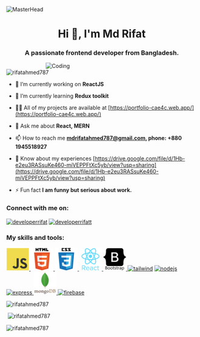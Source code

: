![MasterHead](https://camo.githubusercontent.com/48ec00ed4c84e771db4a1db90b56352923a8d644452a32b434d68e97006c9337/68747470733a2f2f63686b736b696c6c732e636f6d2f77702d636f6e74656e742f75706c6f6164732f323032302f30342f504e432d416e696d617465642d42616e6e6572732e676966)
<h1 align="center">Hi 👋, I'm Md Rifat</h1>
<h3 align="center">A passionate frontend developer from Bangladesh.</h3>

<img  align="right" src="https://www.infowindtech.com/wp-content/uploads/2021/12/mernstack1.png" alt="Coding" width="400">

<p align="left"> <img src="https://komarev.com/ghpvc/?username=rifatahmed787&label=Profile%20views&color=0e75b6&style=flat" alt="rifatahmed787" /> </p>

- 🔭 I’m currently working on **ReactJS**

- 🌱 I’m currently learning **Redux toolkit**

- 👨‍💻 All of my projects are available at [https://portfolio-cae4c.web.app/](https://portfolio-cae4c.web.app/)

- 💬 Ask me about **React, MERN**

- 📫 How to reach me **mdrifatahmed787@gmail.com, phone: +880 1945518927**

- 📄 Know about my experiences [https://drive.google.com/file/d/1Hb-e2eu3RASsuKe460-miVEPPFtXc5yb/view?usp=sharing](https://drive.google.com/file/d/1Hb-e2eu3RASsuKe460-miVEPPFtXc5yb/view?usp=sharing)

- ⚡ Fun fact **I am funny but serious about work.**

<h3 align="left">Connect with me on:</h3>
<p align="left">
<a href="https://linkedin.com/in/developerrifat" target="blank"><img align="center" src="https://raw.githubusercontent.com/rahuldkjain/github-profile-readme-generator/master/src/images/icons/Social/linked-in-alt.svg" alt="developerrifat" height="30" width="40" /></a>
<a href="https://fb.com/developerrifatt" target="blank"><img align="center" src="https://raw.githubusercontent.com/rahuldkjain/github-profile-readme-generator/master/src/images/icons/Social/facebook.svg" alt="developerrifatt" height="30" width="40" /></a>
</p>

<h3 align="left">My skills and tools:</h3>
<p align="left"><a href="https://developer.mozilla.org/en-US/docs/Web/JavaScript" target="_blank" rel="noreferrer"> <img src="https://raw.githubusercontent.com/devicons/devicon/master/icons/javascript/javascript-original.svg" alt="javascript" width="60" height="60"/> </a><a href="https://www.w3.org/html/" target="_blank" rel="noreferrer"> <img src="https://raw.githubusercontent.com/devicons/devicon/master/icons/html5/html5-original-wordmark.svg" alt="html5" width="60" height="60"/> </a><a href="https://www.w3schools.com/css/" target="_blank" rel="noreferrer"> <img src="https://raw.githubusercontent.com/devicons/devicon/master/icons/css3/css3-original-wordmark.svg" alt="css3" width="60" height="60"/> </a> <a href="https://reactjs.org/" target="_blank" rel="noreferrer"> <img src="https://raw.githubusercontent.com/devicons/devicon/master/icons/react/react-original-wordmark.svg" alt="react" width="60" height="60"/> </a> <a href="https://getbootstrap.com" target="_blank" rel="noreferrer"> <img src="https://raw.githubusercontent.com/devicons/devicon/master/icons/bootstrap/bootstrap-plain-wordmark.svg" alt="bootstrap" width="60" height="60"/> </a> <a href="https://tailwindcss.com/" target="_blank" rel="noreferrer"> <img src="https://www.vectorlogo.zone/logos/tailwindcss/tailwindcss-icon.svg" alt="tailwind" width="60" height="60"/></a> <a href="https://nodejs.org" target="_blank" rel="noreferrer"> <img src="https://miro.medium.com/max/374/1*Yhe1R94CIotr2se7Wf6TQQ.png" alt="nodejs" width="60" height="60"/> </a> <a href="https://expressjs.com" target="_blank" rel="noreferrer"> <img src="https://w7.pngwing.com/pngs/925/447/png-transparent-express-js-node-js-javascript-mongodb-node-js-text-trademark-logo.png" alt="express" width="60" height="60"/><a href="https://www.mongodb.com/" target="_blank" rel="noreferrer"> <img src="https://raw.githubusercontent.com/devicons/devicon/master/icons/mongodb/mongodb-original-wordmark.svg" alt="mongodb" width="60" height="60"/> </a> </a> <a href="https://firebase.google.com/" target="_blank" rel="noreferrer"> <img src="https://www.vectorlogo.zone/logos/firebase/firebase-icon.svg" alt="firebase" width="60" height="60"/> </a> </p>

<p><img src="https://github-readme-stats.vercel.app/api/top-langs?username=rifatahmed787&show_icons=true&locale=en&layout=compact" alt="rifatahmed787" /></p>

<p>&nbsp;<img align='left center' src="https://github-readme-stats.vercel.app/api?username=rifatahmed787&show_icons=true&locale=en" alt="rifatahmed787" /></p>

<p><img align="center" src="https://github-readme-streak-stats.herokuapp.com/?user=rifatahmed787&" alt="rifatahmed787" /></p>
